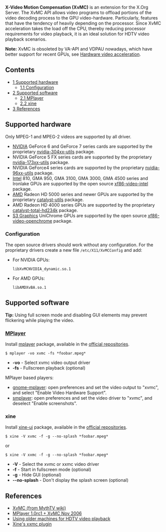**X-Video Motion Compensation (XvMC)** is an extension for the X.Org Server. The XvMC API allows video programs to offload portions of the video decoding process to the GPU video-hardware. Particularly, features that have the tendency of heavily depending on the processor. Since XvMC acceleration takes the load off the CPU, thereby reducing processor requirements for video playback, it is an ideal solution for HDTV video playback scenarios.

**Note:** XvMC is obsoleted by VA-API and VDPAU nowadays, which have better support for recent GPUs, see [Hardware video acceleration](/index.php/Hardware_video_acceleration "Hardware video acceleration").

## Contents

*   [1 Supported hardware](#Supported_hardware)
    *   [1.1 Configuration](#Configuration)
*   [2 Supported software](#Supported_software)
    *   [2.1 MPlayer](#MPlayer)
    *   [2.2 xine](#xine)
*   [3 References](#References)

## Supported hardware

Only MPEG-1 and MPEG-2 videos are supported by all driver.

*   [NVIDIA](/index.php/NVIDIA "NVIDIA") GeForce 6 and GeForce 7 series cards are supported by the proprietary [nvidia-304xx-utils](https://www.archlinux.org/packages/?name=nvidia-304xx-utils) package.
*   NVIDIA GeForce 5 FX series cards are supported by the proprietary [nvidia-173xx-utils](https://aur.archlinux.org/packages/nvidia-173xx-utils/) package.
*   NVIDIA GeForce4 series cards are supported by the proprietary [nvidia-96xx-utils](https://aur.archlinux.org/packages/nvidia-96xx-utils/) package.
*   [Intel](/index.php/Intel "Intel") 810, GMA 950, GMA 3100, GMA 3000, GMA 4500 series and Ironlake GPUs are supported by the open source [xf86-video-intel](https://www.archlinux.org/packages/?name=xf86-video-intel) package.
*   [AMD](/index.php/ATI_Catalyst "ATI Catalyst") Radeon HD 5000 series and newer GPUs are supported by the proprietary [catalyst-utils](https://aur.archlinux.org/packages/catalyst-utils/) package.
*   AMD Radeon HD 4000 series GPUs are supported by the proprietary [catalyst-total-hd234k](https://aur.archlinux.org/packages/catalyst-total-hd234k/) package.
*   [S3 Graphics](/index.php/Via_Unichrome "Via Unichrome") UniChrome GPUs are supported by the open source [xf86-video-openchrome](https://www.archlinux.org/packages/?name=xf86-video-openchrome) package.

### Configuration

The open source drivers should work without any configuration. For the proprietary drivers create a new file `/etc/X11/XvMCConfig` and add:

*   For NVIDIA GPUs:

	 `libXvMCNVIDIA_dynamic.so.1` 

*   For AMD GPUs:

	 `libAMDXvBA.so.1` 

## Supported software

**Tip:** Using full screen mode and disabling GUI elements may prevent flickering while playing the video.

### [MPlayer](/index.php/MPlayer "MPlayer")

Install [mplayer](https://www.archlinux.org/packages/?name=mplayer) package, available in the [official repositories](/index.php/Official_repositories "Official repositories").

 `$ mplayer -vo xvmc -fs *foobar.mpeg*` 

*   **-vo** - Select xvmc video output driver
*   **-fs** - Fullscreen playback (optional)

MPlayer based players:

*   [gnome-mplayer](https://www.archlinux.org/packages/?name=gnome-mplayer): open preferences and set the video output to "xvmc", and select "Enable Video Hardware Support".
*   [smplayer](https://www.archlinux.org/packages/?name=smplayer): open preferences and set the video driver to "xvmc", and deselect "Enable screenshots".

### xine

Install [xine-ui](https://www.archlinux.org/packages/?name=xine-ui) package, available in the [official repositories](/index.php/Official_repositories "Official repositories").

 `$ xine -V xvmc -f -g --no-splash *foobar.mpeg*` 

or

 `$ xine -V xxmc -f -g --no-splash *foobar.mpeg*` 

*   **-V** - Select the xvmc or xxmc video driver
*   **-f** - Start in fullscreen mode (optional)
*   **-g** - Hide GUI (optional)
*   **--no-splash** - Don't display the splash screen (optional)

## References

*   [XvMC (from MythTV wiki)](http://www.mythtv.org/wiki/XvMC)
*   [MPlayer 1.0rc1 + XvMC Nov 2006](http://www.murga-linux.com/puppy/viewtopic.php?t=13216)
*   [Using older machines for HDTV video playback](http://www.penlug.org/twiki/bin/view/Main/LinuxHardwareInfoNvidia5200)
*   [Xine's xxmc plugin](http://www.grogy.com/local_doc/share/doc/xine-lib/README_xxmc.html)